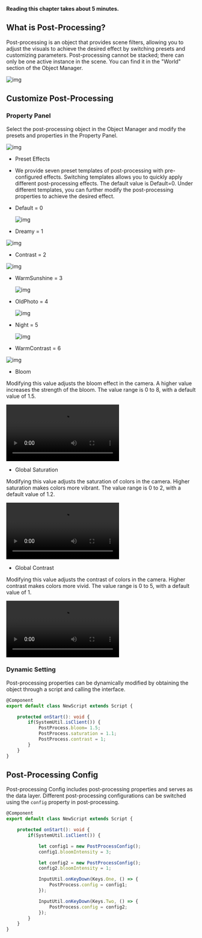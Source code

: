 **Reading this chapter takes about 5 minutes.**

## What is Post-Processing?

Post-processing is an object that provides scene filters, allowing you to adjust the visuals to achieve the desired effect by switching presets and customizing parameters. Post-processing cannot be stacked; there can only be one active instance in the scene. You can find it in the "World" section of the Object Manager.

![img](https://arkimg-qn.ark.online/1702350720840-9.png)

## Customize Post-Processing

### Property Panel

Select the post-processing object in the Object Manager and modify the presets and properties in the Property Panel.

![img](https://arkimg-qn.ark.online/1702350720838-1.png)

- Preset Effects

- We provide seven preset templates of post-processing with pre-configured effects. Switching templates allows you to quickly apply different post-processing effects. The default value is Default=0. Under different templates, you can further modify the post-processing properties to achieve the desired effect.

- Default = 0

  ![img](https://arkimg-qn.ark.online/1702350720838-2.png)

- Dreamy = 1

![img](https://arkimg-qn.ark.online/1702350720838-3.png)

- Contrast = 2

![img](https://arkimg-qn.ark.online/1702350720838-4.png)

- WarmSunshine = 3

  ![img](https://arkimg-qn.ark.online/1702350720838-5.png)

- OldPhoto = 4

  ![img](https://arkimg-qn.ark.online/1702350720838-6.png)

- Night = 5

  ![img](https://arkimg-qn.ark.online/1702350720838-7.png)

- WarmContrast = 6

![img](https://arkimg-qn.ark.online/1702350720839-8.png)

- Bloom

Modifying this value adjusts the bloom effect in the camera. A higher value increases the strength of the bloom. The value range is 0 to 8, with a default value of 1.5.

<video controls src="https://arkimg-qn.ark.online/20231211140705_rec_.mp4"></video>

-  Global Saturation

Modifying this value adjusts the saturation of colors in the camera. Higher saturation makes colors more vibrant. The value range is 0 to 2, with a default value of 1.2.

<video controls src="https://arkimg-qn.ark.online/20231211140807_rec_.mp4"></video>

- Global Contrast

Modifying this value adjusts the contrast of colors in the camera. Higher contrast makes colors more vivid. The value range is 0 to 5, with a default value of 1.

<video controls src="https://arkimg-qn.ark.online/20231211140744_rec_.mp4"></video>

### Dynamic Setting

Post-processing properties can be dynamically modified by obtaining the object through a script and calling the interface.

```TypeScript
@Component
export default class NewScript extends Script {

    protected onStart(): void {
        if(SystemUtil.isClient()) {
            PostProcess.bloom= 1.5;
            PostProcess.saturation = 1.1;
            PostProcess.contrast = 1;
        }
    }
}
```

## Post-Processing Config

Post-processing Config includes post-processing properties and serves as the data layer. Different post-processing configurations can be switched using the `config` property in post-processing.

```TypeScript
@Component
export default class NewScript extends Script {

    protected onStart(): void {
        if(SystemUtil.isClient()) {

            let config1 = new PostProcessConfig();
            config1.bloomIntensity = 3;

            let config2 = new PostProcessConfig();
            config2.bloomIntensity = 1;

            InputUtil.onKeyDown(Keys.One, () => {
                PostProcess.config = config1;
            });

            InputUtil.onKeyDown(Keys.Two, () => {
                PostProcess.config = config2;
            });
        }
    }
}
```